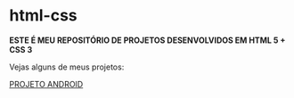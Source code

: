 # html-css
<strong>ESTE É MEU REPOSITÓRIO DE PROJETOS DESENVOLVIDOS EM HTML 5 + CSS 3</strong>

 Vejas alguns de meus projetos:

 <a href="https://luciofernando.github.io/html-css/exercicios/desafio10/android.html">PROJETO ANDROID</a>
